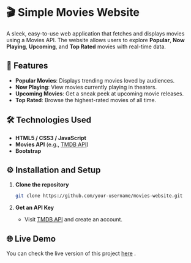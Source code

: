 # 🎬 Simple Movies Website  

A sleek, easy-to-use web application that fetches and displays movies using a Movies API. The website allows users to explore **Popular**, **Now Playing**, **Upcoming**, and **Top Rated** movies with real-time data.

## 🚀 Features  
- **Popular Movies**: Displays trending movies loved by audiences.  
- **Now Playing**: View movies currently playing in theaters.  
- **Upcoming Movies**: Get a sneak peek at upcoming movie releases.  
- **Top Rated**: Browse the highest-rated movies of all time.  

## 🛠️ Technologies Used  
- **HTML5 / CSS3 / JavaScript**  
- **Movies API** (e.g., [TMDB API](https://www.themoviedb.org/documentation/api))  
- **Bootstrap**

## ⚙️ Installation and Setup  

1. **Clone the repository**  
   ```bash
   git clone https://github.com/your-username/movies-website.git
   ```

2. **Get an API Key**  
   - Visit [TMDB API](https://www.themoviedb.org/documentation/api) and create an account.  

## 🌐 Live Demo  
You can check the live version of this project [here](https://your-github-username.github.io/movies-website) .  




